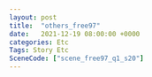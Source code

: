 ```yaml
---
layout: post
title:  "others_free97"
date:   2021-12-19 08:00:00 +0000
categories: Etc
Tags: Story Etc
SceneCode: ["scene_free97_q1_s20"]
---
```

